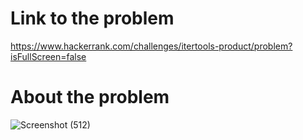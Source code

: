 # Link to the problem
https://www.hackerrank.com/challenges/itertools-product/problem?isFullScreen=false

# About the problem
![Screenshot (512)](https://github.com/maddydevgits/python-daily-challenges/assets/94093174/42429304-64db-406a-b72c-94c58a00e61a)
